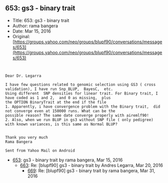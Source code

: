 ## 653: gs3 - binary trait

- Title: 653: gs3 - binary trait
- Author: rama bangera
- Date: Mar 15, 2016
- Original: [https://groups.yahoo.com/neo/groups/blupf90/conversations/messages/653](https://groups.yahoo.com/neo/groups/blupf90/conversations/messages/653)

```


Dear Dr. Legarra

I have few questions related to genomic selection using GS3 ( cross validation), I have run Snp_BLUP,  BayesC,	etc.
Using different  SNP densities for linear trait. For Binary trait, I have coded as 1 and 2,  and 0 as missing,	plus
the OPTION BinaryTrait at the end if the file 
1. Apparently, i have convergence problem with the Binary trait,  did not converge even at 150000 runs. What can be the
possible reason? The same date converge properly with airemlf90!  
2. Also, when we run BLUP in gs3 without SNP file ( only pedigree) with known variances, is this same as Normal BLUP?  


Thank you very much
Rama Bangera 

Sent from Yahoo Mail on Android
```

- [653](0653.md): gs3 - binary trait by rama bangera, Mar 15, 2016
    - [663](0663.md): Re: [blupf90] gs3 - binary trait by Andres Legarra, Mar 20, 2016
        - [669](0669.md): Re: [blupf90] gs3 - binary trait by rama bangera, Mar 31, 2016
